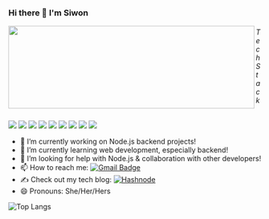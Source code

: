 ### Hi there 👋 I'm Siwon

<!--
**Siwon-Kim/Siwon-Kim** is a ✨ _special_ ✨ repository because its `README.md` (this file) appears on your GitHub profile.

Here are some ideas to get you started:

- 🔭 I’m currently working on ...
- 🌱 I’m currently learning ...
- 👯 I’m looking to collaborate on ...
- 🤔 I’m looking for help with ...
- 💬 Ask me about ...
- 📫 How to reach me: ...
- 😄 Pronouns: ...
- ⚡ Fun fact: ...

creating Badges: https://shields.io/
Examples: https://github.com/abhisheknaiidu/awesome-github-profile-readme
-->

<p>
  <img align="left" width="490" height="165" src="https://github-readme-stats.vercel.app/api?username=Siwon-Kim&count_private=true&show_icons=true&include_all_commits=true"/>
  <h6>Tech Stack</h6>
  <p>
    <img src="https://img.shields.io/badge/-JavaScript-black?style=flat-square&logo=javascript"/>
    <img src="https://img.shields.io/badge/-Nodejs-black?style=flat-square&logo=Node.js"/>
    <img src="https://img.shields.io/badge/-Python-black?style=flat-square&logo=Python"/>
    <img src="https://img.shields.io/badge/-C++-00599C?style=flat-square&logo=c"/>
    <img src="https://img.shields.io/badge/-MongoDB-black?style=flat-square&logo=mongodb"/>
    <img src="https://img.shields.io/badge/AWS-232F3E?style=flat-square&logo=amazon-aws"/>
    <img src="https://img.shields.io/badge/-Git-black?style=flat-square&logo=git"/>
    <img src="https://img.shields.io/badge/-GitHub-181717?style=flat-square&logo=github"/>
    <img src="https://img.shields.io/badge/-MySQL-F29111?style=flat-square&logo=MySQL&logoColor=white"/>
  </p>
</p>


- 🔭 I’m currently working on Node.js backend projects!
- 🌱 I’m currently learning web development, especially backend!
- 🤔 I’m looking for help with Node.js & collaboration with other developers!
- 📫 How to reach me: [![Gmail Badge](https://img.shields.io/badge/-siwonkim@gmail.com-c14438?style=flat-square&logo=Gmail&logoColor=white&link=mailto:siwonkim@gmail.com)](mailto:siwonkim@gmail.com) 
- ✍️ Check out my tech blog: [![Hashnode](https://img.shields.io/badge/Hashnode-2962FF?style=for-the-badge&logo=hashnode&logoColor=white&link=https://siwonlog.hashnode.dev/)](https://siwonlog.hashnode.dev/)
- 😄 Pronouns: She/Her/Hers

![Top Langs](https://github-readme-stats.vercel.app/api/top-langs/?username=Siwon-Kim&hide=TeX&layout=compact)

